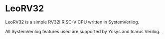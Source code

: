 # LeoRV32

LeoRV32 is a simple RV32I RISC-V CPU written in SystemVerilog.

All SystemVerilog features used are supported by Yosys and Icarus Verilog.